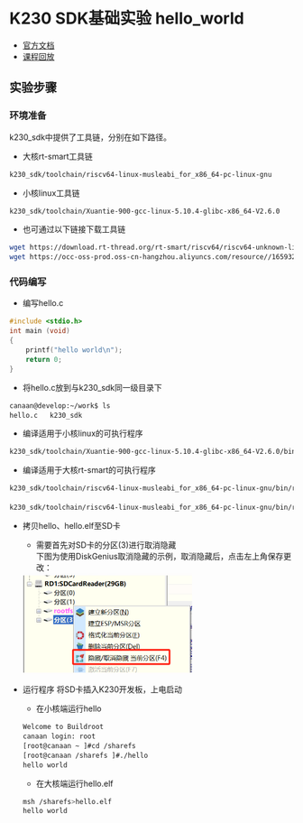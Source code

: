 # K230 SDK基础实验 hello_world

- [官方文档](https://github.com/kendryte/k230_docs/blob/main/zh/02_applications/tutorials/K230_%E5%AE%9E%E6%88%98%E5%9F%BA%E7%A1%80%E7%AF%87_hello_world.md)
- [课程回放](https://riscv-edu.cn/course/230/replay/6366)

## 实验步骤

### 环境准备

k230_sdk中提供了工具链，分别在如下路径。

- 大核rt-smart工具链
```bash
k230_sdk/toolchain/riscv64-linux-musleabi_for_x86_64-pc-linux-gnu
```

- 小核linux工具链
```bash
k230_sdk/toolchain/Xuantie-900-gcc-linux-5.10.4-glibc-x86_64-V2.6.0
```

- 也可通过以下链接下载工具链
```bash
wget https://download.rt-thread.org/rt-smart/riscv64/riscv64-unknown-linux-musl-rv64imafdcv-lp64d-20230222.tar.bz2
wget https://occ-oss-prod.oss-cn-hangzhou.aliyuncs.com/resource//1659325511536/Xuantie-900-gcc-linux-5.10.4-glibc-x86_64-V2.6.0-20220715.tar.gz
```

### 代码编写

- 编写hello.c
```C
#include <stdio.h>
int main (void)
{
    printf("hello world\n");
    return 0;
}
```
- 将hello.c放到与k230_sdk同一级目录下
```bash
canaan@develop:~/work$ ls
hello.c   k230_sdk
```

- 编译适用于小核linux的可执行程序
```bash
k230_sdk/toolchain/Xuantie-900-gcc-linux-5.10.4-glibc-x86_64-V2.6.0/bin/riscv64-unknown-linux-gnu-gcc hello.c -o hello
```

- 编译适用于大核rt-smart的可执行程序
```bash
k230_sdk/toolchain/riscv64-linux-musleabi_for_x86_64-pc-linux-gnu/bin/riscv64-unknown-linux-musl-gcc -o hello.o -c -mcmodel=medany -march=rv64imafdcv -mabi=lp64d hello.c

k230_sdk/toolchain/riscv64-linux-musleabi_for_x86_64-pc-linux-gnu/bin/riscv64-unknown-linux-musl-gcc -o hello.elf -mcmodel=medany -march=rv64imafdcv -mabi=lp64d -T k230_sdk/src/big/mpp/userapps/sample/linker_scripts/riscv64/link.lds  -Lk230_sdk/src/big/rt-smart/userapps/sdk/rt-thread/lib -Wl,--whole-archive -lrtthread -Wl,--no-whole-archive -n --static hello.o -Lk230_sdk/src/big/rt-smart/userapps/sdk/lib/risc-v/rv64 -Lk230_sdk/src/big/rt-smart/userapps/sdk/rt-thread/lib/risc-v/rv64 -Wl,--start-group -lrtthread -Wl,--end-group
```

- 拷贝hello、hello.elf至SD卡
    - 需要首先对SD卡的分区(3)进行取消隐藏\
    下图为使用DiskGenius取消隐藏的示例，取消隐藏后，点击左上角保存更改：

    <img src="./pic/show_hidden.png" width="300">

- 运行程序
    将SD卡插入K230开发板，上电启动
    - 在小核端运行hello
    ```bash
    Welcome to Buildroot
    canaan login: root
    [root@canaan ~ ]#cd /sharefs
    [root@canaan /sharefs ]#./hello
    hello world
    ```
    - 在大核端运行hello.elf
    ```bash
    msh /sharefs>hello.elf
    hello world
    ```
